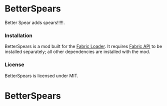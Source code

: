 # BetterSpears
Better Spear adds spears!!!!!.

### Installation
BetterSpears is a mod built for the [Fabric Loader](https://fabricmc.net/). It requires [Fabric API](https://www.curseforge.com/minecraft/mc-mods/fabric-api) to be installed separately; all other dependencies are installed with the mod.

### License
BetterSpears is licensed under MIT.
# BetterSpears
